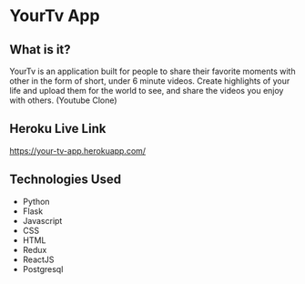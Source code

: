 # YourTv App

## What is it?
YourTv is an application built for people to share their favorite moments with other in the form of short, under 6 minute videos. Create highlights of your life and upload them for the world to see, and share the videos you enjoy with others.
(Youtube Clone)

## Heroku Live Link
https://your-tv-app.herokuapp.com/


## Technologies Used
* Python
* Flask
* Javascript
* CSS
* HTML
* Redux
* ReactJS
* Postgresql
